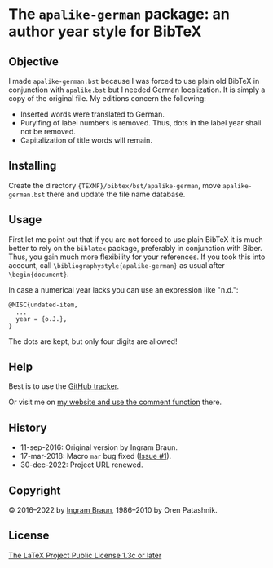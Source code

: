 # The `apalike-german` package: an author year style for BibTeX

## Objective

I made `apalike-german.bst` because I was forced to use plain old BibTeX in conjunction with `apalike.bst` but I needed German localization. It is simply a copy of the original file. My editions concern the following:

 - Inserted words were translated to German.
 - Puryifing of label numbers is removed. Thus, dots in the label year shall not be removed.
 - Capitalization of title words will remain.

## Installing

Create the directory `{TEXMF}/bibtex/bst/apalike-german`, move `apalike-german.bst` there and update the file name database.

## Usage

First let me point out that if you are not forced to use plain BibTeX it is much better to rely on the `biblatex` package, preferably in conjunction with Biber. Thus, you gain much more flexibility for your references. If you took this into account, call `\bibliographystyle{apalike-german}` as usual after `\begin{document}`.

In case a numerical year lacks you can use an expression like "n.d.":

    @MISC{undated-item,
      ...
      year = {o.J.},
    }

The dots are kept, but only four digits are allowed!

## Help

Best is to use the [GitHub tracker](https://github.com/CarlOrff/apalike-german).

Or visit me on [my website and use the comment function](https://ingram-braun.net/erga/the-apalike-german-package-an-author-year-style-for-bibtex/#ib_campaign=$apalike-german&ib_medium=repository&ib_source=readme) there.

## History

 - 11-sep-2016: Original version by Ingram Braun.
 - 17-mar-2018: Macro `mar` bug fixed ([Issue #1](https://github.com/CarlOrff/apalike-german/issues/1)).
 - 30-dec-2022: Project URL renewed.

## Copyright

© 2016–2022 by [Ingram Braun](https://ingram-braun.net/#ib_campaign=$apalike-german&ib_medium=repository&ib_source=readme), 1986–2010 by Oren Patashnik.

## License

[The LaTeX Project Public License 1.3c or later](http://www.latex-project.org/lppl.txt)